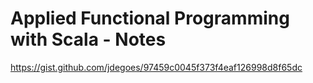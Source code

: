 # Applied Functional Programming with Scala - Notes

https://gist.github.com/jdegoes/97459c0045f373f4eaf126998d8f65dc